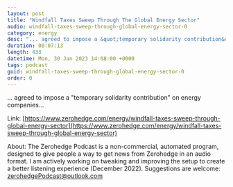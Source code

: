 ```yaml
---
layout: post
title: "Windfall Taxes Sweep Through The Global Energy Sector"
audio: windfall-taxes-sweep-through-global-energy-sector-0
category: energy
desc: "... agreed to impose a &quot;temporary solidarity contribution&quot; on energy companies..."
duration: 00:07:13
length: 433
datetime: Mon, 30 Jan 2023 14:08:00 +0000
tags: podcast
guid: windfall-taxes-sweep-through-global-energy-sector-0
order: 0
---
```

... agreed to impose a &quot;temporary solidarity contribution&quot; on energy companies...

Link: [https://www.zerohedge.com/energy/windfall-taxes-sweep-through-global-energy-sector](https://www.zerohedge.com/energy/windfall-taxes-sweep-through-global-energy-sector)

About: The Zerohedge Podcast is a non-commercial, automated program, designed to give people a way to get news from Zerohedge in an audio format.  I am actively working on tweaking and improving the setup to create a better listening experience (December 2022).  Suggestions are welcome: [zerohedgePodcast@outlook.com](mailto:zerohedgePodcast@outlook.com)
